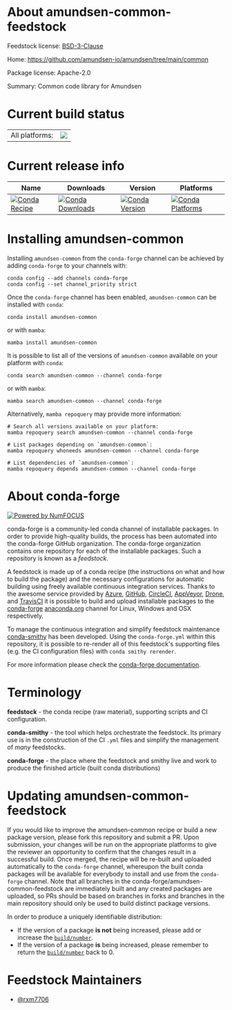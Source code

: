 About amundsen-common-feedstock
===============================

Feedstock license: [BSD-3-Clause](https://github.com/conda-forge/amundsen-common-feedstock/blob/main/LICENSE.txt)

Home: https://github.com/amundsen-io/amundsen/tree/main/common

Package license: Apache-2.0

Summary: Common code library for Amundsen

Current build status
====================


<table><tr><td>All platforms:</td>
    <td>
      <a href="https://dev.azure.com/conda-forge/feedstock-builds/_build/latest?definitionId=18390&branchName=main">
        <img src="https://dev.azure.com/conda-forge/feedstock-builds/_apis/build/status/amundsen-common-feedstock?branchName=main">
      </a>
    </td>
  </tr>
</table>

Current release info
====================

| Name | Downloads | Version | Platforms |
| --- | --- | --- | --- |
| [![Conda Recipe](https://img.shields.io/badge/recipe-amundsen--common-green.svg)](https://anaconda.org/conda-forge/amundsen-common) | [![Conda Downloads](https://img.shields.io/conda/dn/conda-forge/amundsen-common.svg)](https://anaconda.org/conda-forge/amundsen-common) | [![Conda Version](https://img.shields.io/conda/vn/conda-forge/amundsen-common.svg)](https://anaconda.org/conda-forge/amundsen-common) | [![Conda Platforms](https://img.shields.io/conda/pn/conda-forge/amundsen-common.svg)](https://anaconda.org/conda-forge/amundsen-common) |

Installing amundsen-common
==========================

Installing `amundsen-common` from the `conda-forge` channel can be achieved by adding `conda-forge` to your channels with:

```
conda config --add channels conda-forge
conda config --set channel_priority strict
```

Once the `conda-forge` channel has been enabled, `amundsen-common` can be installed with `conda`:

```
conda install amundsen-common
```

or with `mamba`:

```
mamba install amundsen-common
```

It is possible to list all of the versions of `amundsen-common` available on your platform with `conda`:

```
conda search amundsen-common --channel conda-forge
```

or with `mamba`:

```
mamba search amundsen-common --channel conda-forge
```

Alternatively, `mamba repoquery` may provide more information:

```
# Search all versions available on your platform:
mamba repoquery search amundsen-common --channel conda-forge

# List packages depending on `amundsen-common`:
mamba repoquery whoneeds amundsen-common --channel conda-forge

# List dependencies of `amundsen-common`:
mamba repoquery depends amundsen-common --channel conda-forge
```


About conda-forge
=================

[![Powered by
NumFOCUS](https://img.shields.io/badge/powered%20by-NumFOCUS-orange.svg?style=flat&colorA=E1523D&colorB=007D8A)](https://numfocus.org)

conda-forge is a community-led conda channel of installable packages.
In order to provide high-quality builds, the process has been automated into the
conda-forge GitHub organization. The conda-forge organization contains one repository
for each of the installable packages. Such a repository is known as a *feedstock*.

A feedstock is made up of a conda recipe (the instructions on what and how to build
the package) and the necessary configurations for automatic building using freely
available continuous integration services. Thanks to the awesome service provided by
[Azure](https://azure.microsoft.com/en-us/services/devops/), [GitHub](https://github.com/),
[CircleCI](https://circleci.com/), [AppVeyor](https://www.appveyor.com/),
[Drone](https://cloud.drone.io/welcome), and [TravisCI](https://travis-ci.com/)
it is possible to build and upload installable packages to the
[conda-forge](https://anaconda.org/conda-forge) [anaconda.org](https://anaconda.org/)
channel for Linux, Windows and OSX respectively.

To manage the continuous integration and simplify feedstock maintenance
[conda-smithy](https://github.com/conda-forge/conda-smithy) has been developed.
Using the ``conda-forge.yml`` within this repository, it is possible to re-render all of
this feedstock's supporting files (e.g. the CI configuration files) with ``conda smithy rerender``.

For more information please check the [conda-forge documentation](https://conda-forge.org/docs/).

Terminology
===========

**feedstock** - the conda recipe (raw material), supporting scripts and CI configuration.

**conda-smithy** - the tool which helps orchestrate the feedstock.
                   Its primary use is in the construction of the CI ``.yml`` files
                   and simplify the management of *many* feedstocks.

**conda-forge** - the place where the feedstock and smithy live and work to
                  produce the finished article (built conda distributions)


Updating amundsen-common-feedstock
==================================

If you would like to improve the amundsen-common recipe or build a new
package version, please fork this repository and submit a PR. Upon submission,
your changes will be run on the appropriate platforms to give the reviewer an
opportunity to confirm that the changes result in a successful build. Once
merged, the recipe will be re-built and uploaded automatically to the
`conda-forge` channel, whereupon the built conda packages will be available for
everybody to install and use from the `conda-forge` channel.
Note that all branches in the conda-forge/amundsen-common-feedstock are
immediately built and any created packages are uploaded, so PRs should be based
on branches in forks and branches in the main repository should only be used to
build distinct package versions.

In order to produce a uniquely identifiable distribution:
 * If the version of a package **is not** being increased, please add or increase
   the [``build/number``](https://docs.conda.io/projects/conda-build/en/latest/resources/define-metadata.html#build-number-and-string).
 * If the version of a package **is** being increased, please remember to return
   the [``build/number``](https://docs.conda.io/projects/conda-build/en/latest/resources/define-metadata.html#build-number-and-string)
   back to 0.

Feedstock Maintainers
=====================

* [@rxm7706](https://github.com/rxm7706/)


